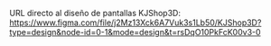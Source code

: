URL directo al diseño de pantallas KJShop3D: https://www.figma.com/file/j2Mz13Xck6A7Vuk3s1Lb50/KJShop3D?type=design&node-id=0-1&mode=design&t=rsDqO10PkFcK00v3-0
